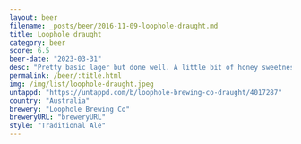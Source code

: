 ```yaml
---
layout: beer
filename: _posts/beer/2016-11-09-loophole-draught.md
title: Loophole draught
category: beer
score: 6.5
beer-date: "2023-03-31"
desc: "Pretty basic lager but done well. A little bit of honey sweetness at the back"
permalink: /beer/:title.html
img: /img/list/loophole-draught.jpeg
untappd: "https://untappd.com/b/loophole-brewing-co-draught/4017287"
country: "Australia"
brewery: "Loophole Brewing Co"
breweryURL: "breweryURL"
style: "Traditional Ale"
---
```

